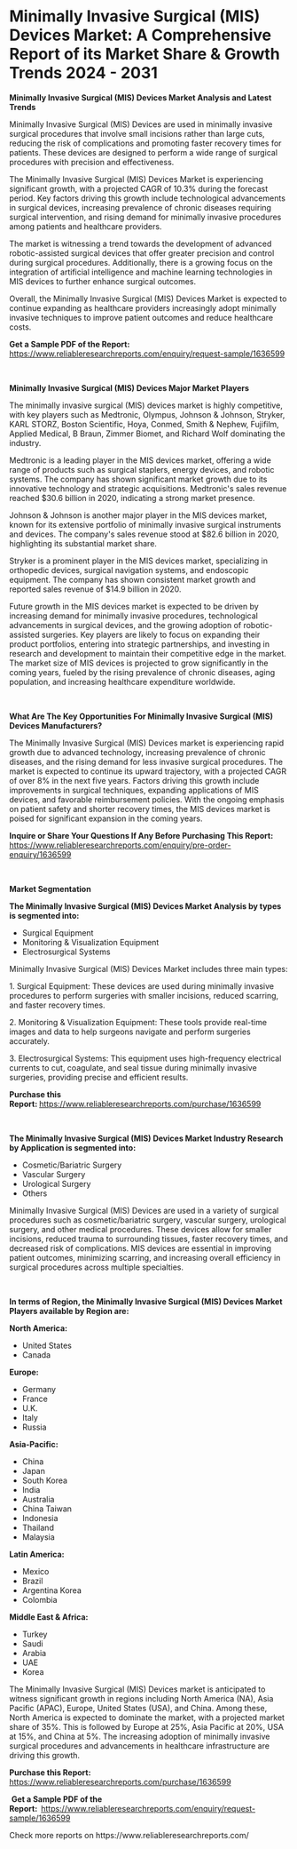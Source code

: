 <p><h1>Minimally Invasive Surgical (MIS) Devices Market: A Comprehensive Report of its Market Share & Growth Trends 2024 - 2031</h1></p><p><strong>Minimally Invasive Surgical (MIS) Devices Market Analysis and Latest Trends</strong></p>
<p><p>Minimally Invasive Surgical (MIS) Devices are used in minimally invasive surgical procedures that involve small incisions rather than large cuts, reducing the risk of complications and promoting faster recovery times for patients. These devices are designed to perform a wide range of surgical procedures with precision and effectiveness.</p><p>The Minimally Invasive Surgical (MIS) Devices Market is experiencing significant growth, with a projected CAGR of 10.3% during the forecast period. Key factors driving this growth include technological advancements in surgical devices, increasing prevalence of chronic diseases requiring surgical intervention, and rising demand for minimally invasive procedures among patients and healthcare providers.</p><p>The market is witnessing a trend towards the development of advanced robotic-assisted surgical devices that offer greater precision and control during surgical procedures. Additionally, there is a growing focus on the integration of artificial intelligence and machine learning technologies in MIS devices to further enhance surgical outcomes.</p><p>Overall, the Minimally Invasive Surgical (MIS) Devices Market is expected to continue expanding as healthcare providers increasingly adopt minimally invasive techniques to improve patient outcomes and reduce healthcare costs.</p></p>
<p><strong>Get a Sample PDF of the Report:&nbsp;</strong> <a href="https://www.reliableresearchreports.com/enquiry/request-sample/1636599">https://www.reliableresearchreports.com/enquiry/request-sample/1636599</a></p>
<p>&nbsp;</p>
<p><strong>Minimally Invasive Surgical (MIS) Devices Major Market Players</strong></p>
<p><p>The minimally invasive surgical (MIS) devices market is highly competitive, with key players such as Medtronic, Olympus, Johnson & Johnson, Stryker, KARL STORZ, Boston Scientific, Hoya, Conmed, Smith & Nephew, Fujifilm, Applied Medical, B Braun, Zimmer Biomet, and Richard Wolf dominating the industry.</p><p>Medtronic is a leading player in the MIS devices market, offering a wide range of products such as surgical staplers, energy devices, and robotic systems. The company has shown significant market growth due to its innovative technology and strategic acquisitions. Medtronic's sales revenue reached $30.6 billion in 2020, indicating a strong market presence.</p><p>Johnson & Johnson is another major player in the MIS devices market, known for its extensive portfolio of minimally invasive surgical instruments and devices. The company's sales revenue stood at $82.6 billion in 2020, highlighting its substantial market share.</p><p>Stryker is a prominent player in the MIS devices market, specializing in orthopedic devices, surgical navigation systems, and endoscopic equipment. The company has shown consistent market growth and reported sales revenue of $14.9 billion in 2020.</p><p>Future growth in the MIS devices market is expected to be driven by increasing demand for minimally invasive procedures, technological advancements in surgical devices, and the growing adoption of robotic-assisted surgeries. Key players are likely to focus on expanding their product portfolios, entering into strategic partnerships, and investing in research and development to maintain their competitive edge in the market. The market size of MIS devices is projected to grow significantly in the coming years, fueled by the rising prevalence of chronic diseases, aging population, and increasing healthcare expenditure worldwide.</p></p>
<p>&nbsp;</p>
<p><strong>What Are The Key Opportunities For Minimally Invasive Surgical (MIS) Devices Manufacturers?</strong></p>
<p><p>The Minimally Invasive Surgical (MIS) Devices market is experiencing rapid growth due to advanced technology, increasing prevalence of chronic diseases, and the rising demand for less invasive surgical procedures. The market is expected to continue its upward trajectory, with a projected CAGR of over 8% in the next five years. Factors driving this growth include improvements in surgical techniques, expanding applications of MIS devices, and favorable reimbursement policies. With the ongoing emphasis on patient safety and shorter recovery times, the MIS devices market is poised for significant expansion in the coming years.</p></p>
<p><strong>Inquire or Share Your Questions If Any Before Purchasing This Report:</strong> <a href="https://www.reliableresearchreports.com/enquiry/pre-order-enquiry/1636599">https://www.reliableresearchreports.com/enquiry/pre-order-enquiry/1636599</a></p>
<p>&nbsp;</p>
<p><strong>Market Segmentation</strong></p>
<p><strong>The Minimally Invasive Surgical (MIS) Devices Market Analysis by types is segmented into:</strong></p>
<p><ul><li>Surgical Equipment</li><li>Monitoring & Visualization Equipment</li><li>Electrosurgical Systems</li></ul></p>
<p><p>Minimally Invasive Surgical (MIS) Devices Market includes three main types:</p><p>1. Surgical Equipment: These devices are used during minimally invasive procedures to perform surgeries with smaller incisions, reduced scarring, and faster recovery times.</p><p>2. Monitoring & Visualization Equipment: These tools provide real-time images and data to help surgeons navigate and perform surgeries accurately.</p><p>3. Electrosurgical Systems: This equipment uses high-frequency electrical currents to cut, coagulate, and seal tissue during minimally invasive surgeries, providing precise and efficient results.</p></p>
<p><strong>Purchase this Report:&nbsp;</strong><a href="https://www.reliableresearchreports.com/purchase/1636599">https://www.reliableresearchreports.com/purchase/1636599</a></p>
<p>&nbsp;</p>
<p><strong>The Minimally Invasive Surgical (MIS) Devices Market Industry Research by Application is segmented into:</strong></p>
<p><ul><li>Cosmetic/Bariatric Surgery</li><li>Vascular Surgery</li><li>Urological Surgery</li><li>Others</li></ul></p>
<p><p>Minimally Invasive Surgical (MIS) Devices are used in a variety of surgical procedures such as cosmetic/bariatric surgery, vascular surgery, urological surgery, and other medical procedures. These devices allow for smaller incisions, reduced trauma to surrounding tissues, faster recovery times, and decreased risk of complications. MIS devices are essential in improving patient outcomes, minimizing scarring, and increasing overall efficiency in surgical procedures across multiple specialties.</p></p>
<p>&nbsp;</p>
<p><strong>In terms of Region, the Minimally Invasive Surgical (MIS) Devices Market Players available by Region are:</strong></p>
<p>
    <p> <strong> North America: </strong>
        <ul>
            <li>United States</li>
            <li>Canada</li>
        </ul>
        </p> 
    <p> <strong> Europe: </strong>
        <ul>
            <li>Germany</li>
            <li>France</li>
            <li>U.K.</li>
            <li>Italy</li>
            <li>Russia</li>
        </ul>
        </p> 
    <p> <strong> Asia-Pacific: </strong>
        <ul>
            <li>China</li>
            <li>Japan</li>
            <li>South Korea</li>
            <li>India</li>
            <li>Australia</li>
            <li>China Taiwan</li>
            <li>Indonesia</li>
            <li>Thailand</li>
            <li>Malaysia</li>
        </ul>
        </p> 
    <p> <strong> Latin America: </strong>
        <ul>
            <li>Mexico</li>
            <li>Brazil</li>
            <li>Argentina Korea</li>
            <li>Colombia</li>
        </ul>
        </p> 
    <p> <strong> Middle East & Africa: </strong>
        <ul>
            <li>Turkey</li>
            <li>Saudi</li>
            <li>Arabia</li>
            <li>UAE</li>
            <li>Korea</li>
        </ul>
    </p>
    </p>
<p><p>The Minimally Invasive Surgical (MIS) Devices market is anticipated to witness significant growth in regions including North America (NA), Asia Pacific (APAC), Europe, United States (USA), and China. Among these, North America is expected to dominate the market, with a projected market share of 35%. This is followed by Europe at 25%, Asia Pacific at 20%, USA at 15%, and China at 5%. The increasing adoption of minimally invasive surgical procedures and advancements in healthcare infrastructure are driving this growth.</p></p>
<p><strong>Purchase this Report: </strong><a href="https://www.reliableresearchreports.com/purchase/1636599">https://www.reliableresearchreports.com/purchase/1636599</a></p>
<p>&nbsp;<strong>Get a Sample PDF of the Report:&nbsp;&nbsp;</strong><a href="https://www.reliableresearchreports.com/enquiry/request-sample/1636599">https://www.reliableresearchreports.com/enquiry/request-sample/1636599</a></p>
<p><strong></strong></p>
<p>Check more reports on https://www.reliableresearchreports.com/</p>